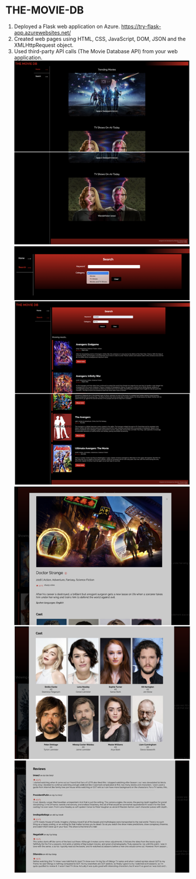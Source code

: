 # THE-MOVIE-DB
1. Deployed a Flask web application on Azure. https://try-flask-app.azurewebsites.net/
2. Created web pages using HTML, CSS, JavaScript, DOM, JSON and the
XMLHttpRequest object.
3. Used third-party API calls (The Movie Database API) from your web
application.
![home page](./pic/1.png)
![search page](./pic/2.png)
![search result](./pic/3.png)
![search result details](./pic/4.png)
![search result details](./pic/5.png)
![search result details](./pic/6.png)